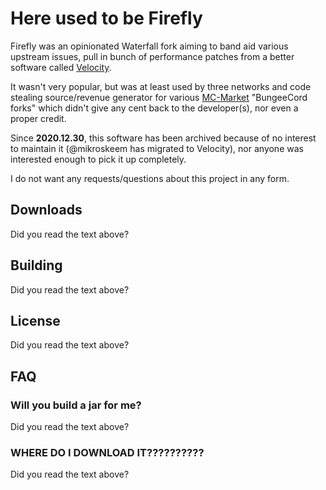 # Here used to be Firefly

Firefly was an opinionated Waterfall fork aiming to band aid various upstream issues, pull in bunch of performance patches from
a better software called [Velocity](https://velocitypowered.com).

It wasn't very popular, but was at least used by three networks and code stealing source/revenue generator
for various [MC-Market](https://www.mc-market.org) "BungeeCord forks" which didn't give any cent back to the developer(s), nor even a proper credit.

Since **2020.12.30**, this software has been archived because of no interest to maintain it (@mikroskeem has migrated to Velocity), nor
anyone was interested enough to pick it up completely.

I do not want any requests/questions about this project in any form.

## Downloads

Did you read the text above?

## Building

Did you read the text above?

## License

Did you read the text above?

## FAQ

### Will you build a jar for me?

Did you read the text above?

### WHERE DO I DOWNLOAD IT??????????

Did you read the text above?

<!--

If you really must, check out following commit:

92ab4302382f5725ec116dc7cc2bd4e9ca80bf4f

Expect no support whatsoever. I consider anyone contacting me to help with this dumb codebase to be an idiot.

-->
